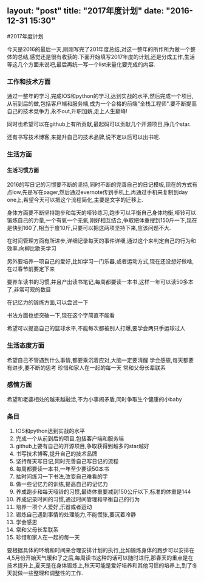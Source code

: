 layout: "post"
title: "2017年度计划"
date: "2016-12-31 15:30"
---
#2017年度计划

  今天是2016的最后一天,刚刚写完了201年度总结,对这一整年的所作所为做一个整体的总结,感觉还是很有收获的.下面开始填写2017年度的计划,还是分成工作,生活等这几个方面来说吧,最后再统一写一个list来量化要完成的内容.
<!--more-->

### 工作和技术方面
  通过一整年的学习,完成IOS和python的学习,达到实战的水平,然后完成一个项目,从前到后的做,包括客户端和服务端,成为一个合格的前端"全栈工程师".要不断提高自己的技术竞争力,永不out,升职加薪,走上人生巅峰!

  同时也希望可以在github上有所贡献,最起码可以贡献几个开源项目,挣几个star.

  还有书写技术博客,来提升自己的技术品牌,说不定以后可以出书呢.

###  生活方面
#### 生活习惯方面
  2016的写日记的习惯要不断的坚持,同时不断的完善自己的日记模板,现在的方式有点low,先是写在pager,然后通过evernote传到手机上,再通过手机来复制到day one上,希望今天可以把这个流程简化,主要是文字的迁移上.

  身体方面要不断坚持跑步和每天的哑铃练习,跑步可以平衡自己身体均衡,哑铃可以锻炼自己的力量,一个有氧一个无氧,刚好相互结合,争取把体重搜到150斤一下,现在是快到160了,相当于廋10斤,只要可以把这两项坚持下来,应该问题不大.

  在时间管理方面有所进步,详细记录每天的事件详细,通过这个来判定自己的行为和效率.向柳比歇夫学习

  另外要培养一项自己的爱好,比如学习一门乐器,或者运动方式,现在还没想好做啥,在过春节前要定下来

  要养车读书的习惯,并且产出读书笔记,每周都要读一本书,这样一年可以读50多本了,非常可观的数目

  在记忆力的锻炼方面,可以尝试一下

  书法方面也想突破一下,现在这个字简直不能看

  希望可以提高自己的篮球水平,不能每次都被别人打爆,要学会两只手运球过人

### 生活态度方面
  希望自己不管遇到什么事情,都要乘沉着应对,大脑一定要清醒
  学会感恩,每天都要有进步,要不断的思考
  珍惜和家人在一起的每一天
  常和父母长辈联系

### 感情方面
  希望和老婆相处的越来越融洽,不为小事闹矛盾,同时争取生个健康的小baby

### 条目
  1. IOS和python达到实战的水平
  2. 完成一个从前到后的项目,包括客户端和服务端
  3. github上要有自己的开源项目,争取获得到越多的star越好
  4. 书写技术博客,提升自己的技术品牌
  5. 坚持每天写日记,同时完善自己写日记的流程
  6. 每周都要读一本书,一年至少要读50本书
  7. 抽时间练习一下书法,改变自己难看的字
  8. 做一些记忆力的训练,提高自己的记忆力
  9. 养成跑步和每天哑铃的习惯,最终体重要减到150公斤以下,标准的体重是144
  10. 养成记录时间的习惯,通过时间管理和平衡自己的行为
  11. 培养一项个人爱好,乐器或者运动
  12. 锻炼自己遇到事情的处理能力,不能慌张,要沉着冷静
  13. 学会感恩
  14. 常和父母长辈联系
  15. 珍惜和家人在一起的每一天

  要根据具体的环境和时间来合理安排计划的执行,比如锻炼身体的跑步可以安排在4,5月份开始天气暖和了之后,每周读书这种的话可以随时进行,那春天的重点是在技术提升上,夏天是在身体锻炼上,秋天可能是爱好培养和其他习惯的培养上,到了冬天就做一些整理和调整性的工作.
